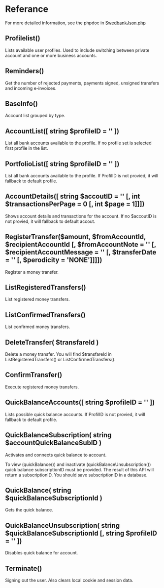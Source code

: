 # Referance
For more detailed information, see the phpdoc in [SwedbankJson.php](../src/SwedbankJson.php)

## Profilelist()
Lists available user profiles. Used to include switching between private account and one or more business accounts.

## Reminders()
Get the number of rejected payments, payments signed, unsigned transfers and incoming e-invoices.

## BaseInfo()
Account list grouped by type.

## AccountList([ string $profileID = '' ])
List all bank accounts available to the profile. If no profile set is selected first profile in the list.

## PortfolioList([ string $profileID = '' ])
List all bank accounts available to the profile. If ProfilID is not provied, it will fallback to default profile. 

## AccountDetails([ string $accoutID = '' [, int $transactionsPerPage = 0 [, int $page = 1]]])
Shows account details and transactions for the account. If no $accoutID is not provied, it will fallback to default accout.

## RegisterTransfer($amount, $fromAccountId, $recipientAccountId [, $fromAccountNote = '' [, $recipientAccountMessage = '' [, $transferDate = '' [, $perodicity = 'NONE']]]])
Register a money transfer.

## ListRegisteredTransfers()
List registered money transfers.

## ListConfirmedTransfers()
List confirmed money transfers.

## DeleteTransfer( $transfareId )
Delete a money transfer. You will find $transfareId in ListRegisteredTransfers() or ListConfirmedTransfers().

## ConfirmTransfer()
Execute registered money transfers.

## QuickBalanceAccounts([ string $profileID = '' ])
Lists possible quick balance accounts. If ProfilID is not provied, it will fallback to default profile. 

## QuickBalanceSubscription( string $accountQuickBalanceSubID )
Activates and connects quick balance to account.

To view (quickBalance()) and inactivate (quickBalanceUnsubscription()) quick balance subscriptionID must be provided. The result of this API will return a subscriptionID. 
You should save subscriptionID in a database.

## QuickBalance( string $quickBalanceSubscriptionId )
Gets the quick balance.

## QuickBalanceUnsubscription( string $quickBalanceSubscriptionId [, string $profileID = '' ])
Disables quick balance for account.

## Terminate()
Signing out the user. Also clears local cookie and session data.